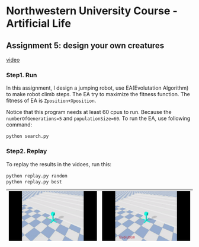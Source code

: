 # Northwestern University Course - Artificial Life

## Assignment 5: design your own creatures

[video](https://youtu.be/9l8x-92wuOg)

### Step1. Run

  In this assignment, I design a jumping robot, use EA(Evolutation Algorithm) to make robot climb steps. The EA try to maximize the fitness function. The fitness of EA is `Zposition+Xposition`.

  Notice that this program needs at least 60 cpus to run. Because the `numberOfGenerations=5` and `populationSize=60`. To run the EA, use following command: 
  
  ```
  python search.py
  ```

### Step2. Replay
  
  To replay the results in the vidoes, run this:
  
  ```
  python replay.py random
  python replay.py best
  ```

  ![](./Assignment5/data/assignment5-random.gif) | ![](./Assignment5/data/assignment5-evolution.gif)
  :-------------------------:|:-------------------------:

